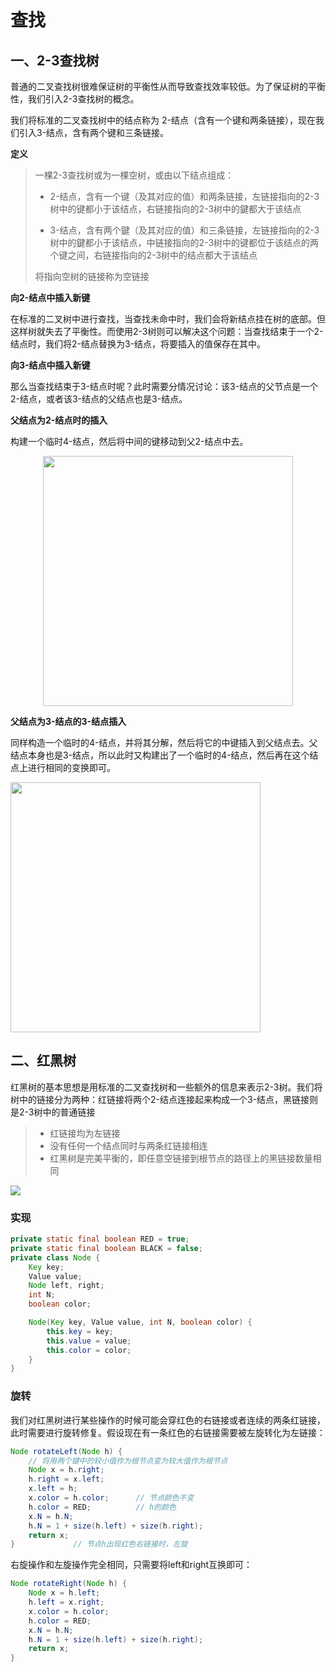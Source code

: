 # 查找

## 一、2-3查找树

普通的二叉查找树很难保证树的平衡性从而导致查找效率较低。为了保证树的平衡性，我们引入2-3查找树的概念。

我们将标准的二叉查找树中的结点称为 2-结点（含有一个键和两条链接），现在我们引入3-结点，含有两个键和三条链接。

**定义**

> 一棵2-3查找树或为一棵空树，或由以下结点组成：
>
> - 2-结点，含有一个键（及其对应的值）和两条链接，左链接指向的2-3树中的键都小于该结点，右链接指向的2-3树中的鍵都大于该结点
>
> - 3-结点，含有两个鍵（及其对应的值）和三条链接，左链接指向的2-3树中的鍵都小于该结点，中链接指向的2-3树中的键都位于该结点的两个键之间，右链接指向的2-3树中的结点都大于该结点
>
> 将指向空树的链接称为空链接

**向2-结点中插入新键**

在标准的二叉树中进行查找，当查找未命中时，我们会将新结点挂在树的底部。但这样树就失去了平衡性。而使用2-3树则可以解决这个问题：当查找结束于一个2-结点时，我们将2-结点替换为3-结点，将要插入的值保存在其中。

**向3-结点中插入新键**

那么当查找结束于3-结点时呢？此时需要分情况讨论：该3-结点的父节点是一个2-结点，或者该3-结点的父结点也是3-结点。

**父结点为2-结点时的插入**

构建一个临时4-结点，然后将中间的键移动到父2-结点中去。

<div align="center"><img src="http://oqag5mdvp.bkt.clouddn.com/201805301926_12.jpg" width="400"/></div>

**父结点为3-结点的3-结点插入**

同样构造一个临时的4-结点，并将其分解，然后将它的中键插入到父结点去。父结点本身也是3-结点，所以此时又构建出了一个临时的4-结点，然后再在这个结点上进行相同的变换即可。

<img src="http://oqag5mdvp.bkt.clouddn.com/201805301933_934.jpg" width="400" />

## 二、红黑树

红黑树的基本思想是用标准的二叉查找树和一些额外的信息来表示2-3树。我们将树中的链接分为两种：红链接将两个2-结点连接起来构成一个3-结点，黑链接则是2-3树中的普通链接

> - 红链接均为左链接
> - 没有任何一个结点同时与两条红链接相连
> - 红黑树是完美平衡的，即任意空链接到根节点的路径上的黑链接数量相同

![](http://oqag5mdvp.bkt.clouddn.com/201805301903_528.jpg)

### 实现

```java
private static final boolean RED = true;
private static final boolean BLACK = false;
private class Node {
    Key key;
    Value value;
    Node left, right;
    int N;
    boolean color;

    Node(Key key, Value value, int N, boolean color) {
        this.key = key;
        this.value = value;
        this.color = color;
    }
}
```

### 旋转

我们对红黑树进行某些操作的时候可能会穿红色的右链接或者连续的两条红链接，此时需要进行旋转修复。假设现在有一条红色的右链接需要被左旋转化为左链接：

```java
Node rotateLeft(Node h) {
    // 将用两个键中的较小值作为根节点变为较大值作为根节点
    Node x = h.right;
    h.right = x.left;
    x.left = h;
    x.color = h.color;      // 节点颜色不变
    h.color = RED;          // h的颜色
    x.N = h.N;
    h.N = 1 + size(h.left) + size(h.right);
    return x;
}             // 节点h出现红色右链接时，左旋
```

右旋操作和左旋操作完全相同，只需要将left和right互换即可：

```java
Node rotateRight(Node h) {
    Node x = h.left;
    h.left = x.right;
    x.color = h.color;
    h.color = RED;
    x.N = h.N;
    h.N = 1 + size(h.left) + size(h.right);
    return x;
}
```

